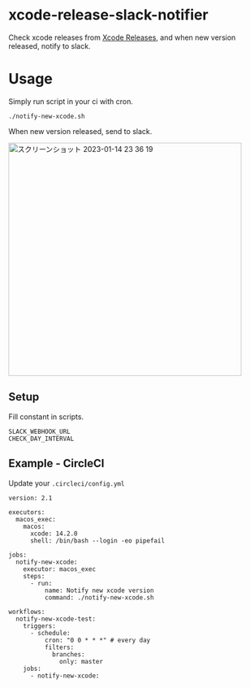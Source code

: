 # xcode-release-slack-notifier

Check xcode releases from [Xcode Releases](https://xcodereleases.com/), and when new version released, notify to slack.

# Usage

Simply run script in your ci with cron.

```
./notify-new-xcode.sh
```

When new version released, send to slack.

<img width="459" alt="スクリーンショット 2023-01-14 23 36 19" src="https://user-images.githubusercontent.com/19924081/212477383-dea723f7-6982-4a4c-a65f-7ea591c5cde8.png">

## Setup

Fill constant in scripts.

```
SLACK_WEBHOOK_URL
CHECK_DAY_INTERVAL
```

## Example - CircleCI

Update your `.circleci/config.yml`

```
version: 2.1

executors:
  macos_exec:
    macos:
      xcode: 14.2.0
      shell: /bin/bash --login -eo pipefail

jobs:
  notify-new-xcode:
    executor: macos_exec
    steps:
      - run:
          name: Notify new xcode version
          command: ./notify-new-xcode.sh

workflows:
  notify-new-xcode-test:
    triggers:
      - schedule:
          cron: "0 0 * * *" # every day
          filters:
            branches:
              only: master
    jobs:
      - notify-new-xcode:
```